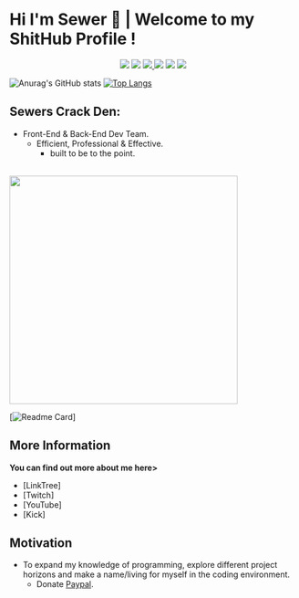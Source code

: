 <h1 id="hi-im-tar-👋--welcome-to-my-github-profile-">Hi I'm Sewer 👋 | Welcome to my ShitHub Profile !</h1>

<p align="center">
  <img src="https://img.shields.io/badge/Language-Python-green?style=for-the-badge&logo=Python&logoColor=green&label=Language&color=white">
  <img src="https://img.shields.io/badge/Username-Sewer2K-green?style=for-the-badge&logo=Discord&logoColor=green&label=Discord&color=white">
  <a href="https://discord.gg/azn" target="_blank">
    <img src="https://img.shields.io/discord/729831380699185252?style=for-the-badge&logo=Discord&logoColor=green&label=Chat&color=white">
  </a>
  <img src="https://img.shields.io/twitch/status/nottherealtar?style=for-the-badge&logo=twitch&logoColor=green&label=Twitch&color=white">
  <img src="https://img.shields.io/youtube/channel/subscribers/UC2LzU0acQ-wwZvf3OWwobVA?style=for-the-badge&logo=youtube&logoColor=green&color=white">
  <img src="https://img.shields.io/github/downloads/tar420/Duncan/total?style=for-the-badge&logo=discord&logoColor=green&label=DuncanBot&color=white">
</p>

![Anurag's GitHub stats](https://github-readme-stats.vercel.app/api?username=Sewer2K&show_icons=true&theme=chartreuse-dark) [![Top Langs](https://github-readme-stats.vercel.app/api/top-langs/?username=Sewer2K&layout=pie&theme=chartreuse-dark)](https://github.com/anuraghazra/github-readme-stats)

<h2 id="Sewers-Crack-Den">Sewers Crack Den:</h2>

<ul>
  <li>Front-End &amp; Back-End Dev Team.
    <ul>
      <li>Efficient, Professional &amp; Effective.
        <ul>
          <li>built to be to the point.</li>
        </ul>
      </li>
    </ul>
  </li>
</ul>

<div align="left">
    <br>
    <img src="![POOP](https://camo.githubusercontent.com/ecebd3d985dc0d86171047e59009cf3fe8ab422b1bee74ad53fae83560e8cf48/68747470733a2f2f32352e6d656469612e74756d626c722e636f6d2f37326435383535653535613139373136343562393237633134646562633763652f74756d626c725f6d746a6765743450346d3172753339786d6f315f3530302e676966)" width="400px">
    <br>
</div>

[![Readme Card](https://github.com/Sewer2K/Stoicism)]

<h2 id="more-information">More Information</h2>

<p><strong>You can find out more about me here&gt;</strong></p>

- [LinkTree]
- [Twitch]
- [YouTube]
- [Kick]

<h2 id="motivation">Motivation</h2>

<ul>
  <li>To expand my knowledge of programming, explore different project horizons and make a name/living for myself in the coding environment.
    <ul>
      <li>Donate <a href="https://bit.ly/3KMYYVh">Paypal</a>.</li>
    </ul>
  </li>
</ul>
